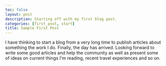 ```yaml
---
toc: false
layout: post
description: Starting off with my first blog post.
categories: [first_post, start]
title: Sample First Post
---
```


I have thinking to start a blog from a very long time to publish articles about something the work I do.
Finally, the day has arrived.
Looking forward to write some good articles and help the community as well as present some of ideas 
on current things I'm reading, recent travel experiences and so on.
